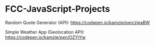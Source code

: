 # FCC-JavaScript-Projects

Random Quote Generator (API):
https://codepen.io/kamzie/pen/zjeaBW

Simple Weather App (Geolocation API):
https://codepen.io/kamzie/pen/OZYjYw

